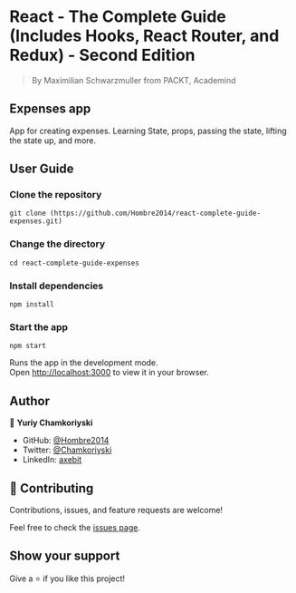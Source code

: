 # React - The Complete Guide (Includes Hooks, React Router, and Redux) - Second Edition

> By Maximilian Schwarzmuller from PACKT, Academind

## Expenses app

App for creating expenses. Learning State, props, passing the state, lifting the state up, and more.

## User Guide

### Clone the repository

`git clone (https://github.com/Hombre2014/react-complete-guide-expenses.git)`

### Change the directory

`cd react-complete-guide-expenses`

### Install dependencies

`npm install`

### Start the app

`npm start`

Runs the app in the development mode.\
Open [http://localhost:3000](http://localhost:3000) to view it in your browser.

## Author

👤 **Yuriy Chamkoriyski**

- GitHub: [@Hombre2014](https://github.com/Hombre2014)
- Twitter: [@Chamkoriyski](https://twitter.com/Chamkoriyski)
- LinkedIn: [axebit](https://linkedin.com/in/axebit)

## 🤝 Contributing

Contributions, issues, and feature requests are welcome!

Feel free to check the [issues page](https://github.com/Hombre/react-complete-guide-expenses/issues).

## Show your support

Give a ⭐️ if you like this project!

